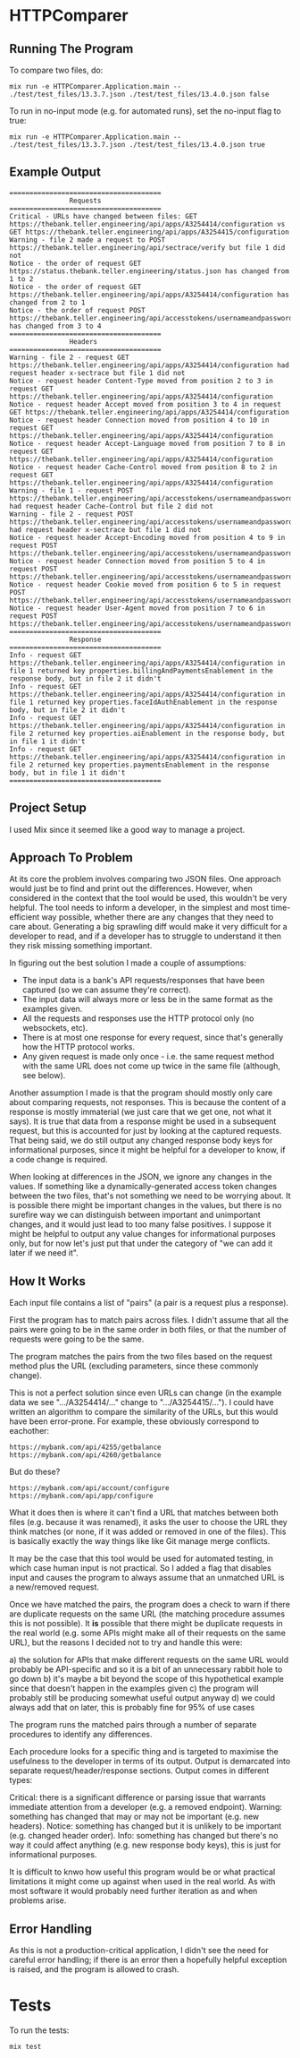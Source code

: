 # HTTPComparer

## Running The Program

To compare two files, do:

```
mix run -e HTTPComparer.Application.main -- ./test/test_files/13.3.7.json ./test/test_files/13.4.0.json false
```

To run in no-input mode (e.g. for automated runs), set the no-input flag to true:

```
mix run -e HTTPComparer.Application.main -- ./test/test_files/13.3.7.json ./test/test_files/13.4.0.json true
```

## Example Output

```
======================================
               Requests
======================================
Critical - URLs have changed between files: GET https://thebank.teller.engineering/api/apps/A3254414/configuration vs GET https://thebank.teller.engineering/api/apps/A3254415/configuration
Warning - file 2 made a request to POST https://thebank.teller.engineering/api/sectrace/verify but file 1 did not
Notice - the order of request GET https://status.thebank.teller.engineering/status.json has changed from 1 to 2
Notice - the order of request GET https://thebank.teller.engineering/api/apps/A3254414/configuration has changed from 2 to 1
Notice - the order of request POST https://thebank.teller.engineering/api/accesstokens/usernameandpassword has changed from 3 to 4
======================================
               Headers
======================================
Warning - file 2 - request GET https://thebank.teller.engineering/api/apps/A3254414/configuration had request header x-sectrace but file 1 did not
Notice - request header Content-Type moved from position 2 to 3 in request GET https://thebank.teller.engineering/api/apps/A3254414/configuration
Notice - request header Accept moved from position 3 to 4 in request GET https://thebank.teller.engineering/api/apps/A3254414/configuration
Notice - request header Connection moved from position 4 to 10 in request GET https://thebank.teller.engineering/api/apps/A3254414/configuration
Notice - request header Accept-Language moved from position 7 to 8 in request GET https://thebank.teller.engineering/api/apps/A3254414/configuration
Notice - request header Cache-Control moved from position 8 to 2 in request GET https://thebank.teller.engineering/api/apps/A3254414/configuration
Warning - file 1 - request POST https://thebank.teller.engineering/api/accesstokens/usernameandpassword had request header Cache-Control but file 2 did not
Warning - file 2 - request POST https://thebank.teller.engineering/api/accesstokens/usernameandpassword had request header x-sectrace but file 1 did not
Notice - request header Accept-Encoding moved from position 4 to 9 in request POST https://thebank.teller.engineering/api/accesstokens/usernameandpassword
Notice - request header Connection moved from position 5 to 4 in request POST https://thebank.teller.engineering/api/accesstokens/usernameandpassword
Notice - request header Cookie moved from position 6 to 5 in request POST https://thebank.teller.engineering/api/accesstokens/usernameandpassword
Notice - request header User-Agent moved from position 7 to 6 in request POST https://thebank.teller.engineering/api/accesstokens/usernameandpassword
======================================
               Response
======================================
Info - request GET https://thebank.teller.engineering/api/apps/A3254414/configuration in file 1 returned key properties.billingAndPaymentsEnablement in the response body, but in file 2 it didn't
Info - request GET https://thebank.teller.engineering/api/apps/A3254414/configuration in file 1 returned key properties.faceIdAuthEnablement in the response body, but in file 2 it didn't
Info - request GET https://thebank.teller.engineering/api/apps/A3254414/configuration in file 2 returned key properties.aiEnablement in the response body, but in file 1 it didn't
Info - request GET https://thebank.teller.engineering/api/apps/A3254414/configuration in file 2 returned key properties.paymentsEnablement in the response body, but in file 1 it didn't
======================================
```

## Project Setup

I used Mix since it seemed like a good way to manage a project.

## Approach To Problem

At its core the problem involves comparing two JSON files. One approach would just be to find and print out the differences. However, when considered in the context that the tool would be used, this wouldn't be very helpful. The tool needs to inform a developer, in the simplest and most time-efficient way possible, whether there are any changes that they need to care about. Generating a big sprawling diff would make it very difficult for a developer to read, and if a developer has to struggle to understand it then they risk missing something important.

In figuring out the best solution I made a couple of assumptions:

- The input data is a bank's API requests/responses that have been captured (so we can assume they're correct).
- The input data will always more or less be in the same format as the examples given.
- All the requests and responses use the HTTP protocol only (no websockets, etc).
- There is at most one response for every request, since that's generally how the HTTP protocol works.
- Any given request is made only once - i.e. the same request method with the same URL does not come up twice in the same file (although, see below).

Another assumption I made is that the program should mostly only care about comparing requests, not responses. This is because the content of a response is mostly immaterial (we just care that we get one, not what it says). It is true that data from a response might be used in a subsequent request, but this is accounted for just by looking at the captured requests. That being said, we do still output any changed response body keys for informational purposes, since it might be helpful for a developer to know, if a code change is required. 

When looking at differences in the JSON, we ignore any changes in the values. If something like a dynamically-generated access token changes between the two files, that's not something we need to be worrying about. It is possible there might be important changes in the values, but there is no surefire way we can distinguish between important and unimportant changes, and it would just lead to too many false positives. I suppose it might be helpful to output any value changes for informational purposes only, but for now let's just put that under the category of "we can add it later if we need it".

## How It Works

Each input file contains a list of "pairs" (a pair is a request plus a response).

First the program has to match pairs across files. I didn't assume that all the pairs were going to be in the same order in both files, or that the number of requests were going to be the same. 

The program matches the pairs from the two files based on the request method plus the URL (excluding parameters, since these commonly change). 

This is not a perfect solution since even URLs can change (in the example data we see ".../A3254414/..." change to ".../A3254415/..."). I could have written an algorithm to compare the similarity of the URLs, but this would have been error-prone. For example, these obviously correspond to eachother:

```
https://mybank.com/api/4255/getbalance 
https://mybank.com/api/4260/getbalance
```

But do these?
```
https://mybank.com/api/account/configure 
https://mybank.com/api/app/configure
```

What it does then is where it can't find a URL that matches between both files (e.g. because it was renamed), it asks the user to choose the URL they think matches (or none, if it was added or removed in one of the files). This is basically exactly the way things like like Git manage merge conflicts.

It may be the case that this tool would be used for automated testing, in which case human input is not practical. So I added a flag that disables input and causes the program to always assume that an unmatched URL is a new/removed request.

Once we have matched the pairs, the program does a check to warn if there are duplicate requests on the same URL (the matching procedure assumes this is not possible). It **is** possible that there might be duplicate requests in the real world (e.g. some APIs might make all of their requests on the same URL), but the reasons I decided not to try and handle this were:

a) the solution for APIs that make different requests on the same URL would probably be API-specific and so it is a bit of an unnecessary rabbit hole to go down
b) it's maybe a bit beyond the scope of this hypothetical example since that doesn't happen in the examples given
c) the program will probably still be producing somewhat useful output anyway
d) we could always add that on later, this is probably fine for 95% of use cases

The program runs the matched pairs through a number of separate procedures to identify any differences. 

Each procedure looks for a specific thing and is targeted to maximise the usefulness to the developer in terms of its output. Output is demarcated into separate request/header/response sections. Output comes in different types:

Critical: there is a significant difference or parsing issue that warrants immediate attention from a developer (e.g. a removed endpoint).
Warning: something has changed that may or may not be important (e.g. new headers).
Notice: something has changed but it is unlikely to be important (e.g. changed header order).
Info: something has changed but there's no way it could affect anything (e.g. new response body keys), this is just for informational purposes.

It is difficult to knwo how useful this program would be or what practical limitations it might come up against when used in the real world. As with most software it would probably need further iteration as and when problems arise.

## Error Handling

As this is not a production-critical application, I didn't see the need for careful error handling; if there is an error then a hopefully helpful exception is raised, and the program is allowed to crash.

# Tests

To run the tests:

```
mix test
```
